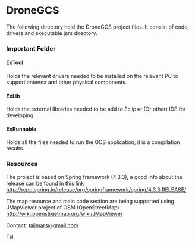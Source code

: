 # DroneGCS

The following directory hold the DroneGCS project files.
It consist of code, drivers and executable jars directory.

### Important Folder
#### ExTool
Holds the relevant drivers needed to be installed on the relevant PC to support antenna and other physical components.
#### ExLib
Holds the external libraries needed to be add to Eclipse (Or other) IDE for developing.
#### ExRunnable
Holds all the files needed to run the GCS application, it is a compilation results.

### Resources
The project is based on Spring framework (4.3.3), a good info about the release can be found in this link
http://repo.spring.io/release/org/springframework/spring/4.3.3.RELEASE/

The map resource and main code section are being supported using JMapViewer project of OSM (OpenStreetMap)
http://wiki.openstreetmap.org/wiki/JMapViewer

Contact:
taljmars@gmail.com

Tal.
